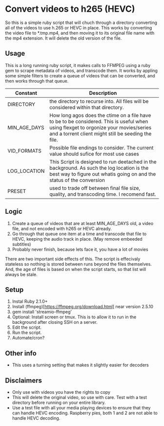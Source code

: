 # Convert videos to h265 (HEVC)

So this is a simple ruby script that will chuch through a directory converting all of the videos to use h.265 or HEVC in place.  This works by converting the video file to \*.tmp.mp4, and then moving it to its original file name with the mp4 extension.  It will delete the old version of the file.  


## Usage

This is a long running ruby script, it makes calls to FFMPEG using a ruby gem to scrape metadata of videos, and transcode them.  It works by appling some simple filters to create a queue of videos that can be converted, and then works through that queue.  

|Constant| Description|
|--|--|
|DIRECTORY | the directory to recurse into.  All files will be considered within that directory. |
|MIN_AGE_DAYS| How long agos does the ctime on a file have to be to be considered.  This is useful when using flexget to orgonize your movies/series and a torrent client might still be seeding the file.  |
|VID_FORMATS| Possible file endings to consider.  The current value should sufice for most use cases |
|LOG_LOCATION|  This Script is designed to run deetached in the background.  As such the log location is the best way to figure out whatis going on and the status of the conversion|  
| PRESET | used to trade off between final file size, quality, and transcoding time. I recomend fast.|


## Logic

1. Create a queue of videos that are at least MIN_AGE_DAYS old, a video file, and not encoded with h265 or HEVC already.
2. Go through that queue one item at a time and transcode that file to HEVC, keeping the audio track in place.  (May remove embeeded subtitles)
3. Probably never finish, because lets face it, you have a lot of movies

There are two important side effects of this.  The script is effecivaly stateless so nothing is stored between runs beyond the files themselves. And, the age of files is based on when the script starts, so that list will always be stale.  

## Setup

1. Instal Ruby 2.1.0+
2. Install (ffmpeg)[https://ffmpeg.org/download.html] near version 2.5.10
3. gem install 'streamio-ffmpeg'
4. Optional: Install screen or tmux. This is to allow it to run in the background after closing SSH on a server.
5. Edit the script.
6. Run the script.
7. Automate/cron?

## Other info

- This uses a turning setting that makes it slightly easier for decoders

## Disclaimers
- Only use with videos you have the rights to copy
- This will delete the original video, so use with care.  Test with a test directory before running on your entire library.  
- Use a test file with all your media playing devices to ensure that they can handle HEVC encoding.  Raspberry pies, both 1 and 2 are not able to handle HEVC decoding.
